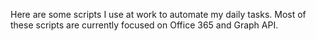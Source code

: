 Here are some scripts I use at work to automate my daily tasks. Most of these scripts are currently focused on Office 365 and Graph API.
